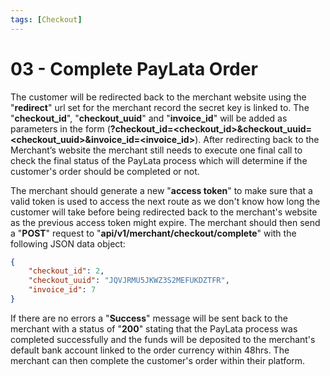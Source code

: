 ```yaml
---
tags: [Checkout]
---
```


# 03 - Complete PayLata Order

The customer will be redirected back to the merchant website using the "**redirect**" url set for the merchant record the secret key is linked to. The "**checkout_id**", "**checkout_uuid**" and "**invoice_id**" will be added as parameters in the form (**?checkout_id=<checkout_id>&checkout_uuid=<checkout_uuid>&invoice_id=<invoice_id>**). After redirecting back to the Merchant’s website the merchant still needs to execute one final call to check the final status of the PayLata process which will determine if the customer's order should be completed or not.

The merchant should generate a new "**access token**" to make sure that a valid token is used to access the next route as we don't know how long the customer will take before being redirected back to the merchant's website as the previous access token might expire. The merchant should then send a "**POST**" request to "**api/v1/merchant/checkout/complete**" with the following JSON data object:

```json
{
	"checkout_id": 2,
	"checkout_uuid": "JQVJRMU5JKWZ3S2MEFUKDZTFR",
	"invoice_id": 7
}
```

If there are no errors a "**Success**" message will be sent back to the merchant with a status of "**200**" stating that the PayLata process was completed successfully and the funds will be deposited to the merchant's default bank account linked to the order currency within 48hrs. The merchant can then complete the customer's order within their platform.
